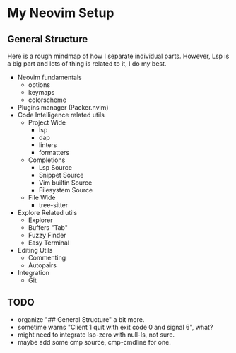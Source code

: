 # My Neovim Setup

## General Structure
Here is a rough mindmap of how I separate individual parts.
However, Lsp is a big part and lots of thing is related to it, I do my best.

- Neovim fundamentals
  - options
  - keymaps
  - colorscheme
- Plugins manager (Packer.nvim)
- Code Intelligence related utils
  - Project Wide
    - lsp
    - dap
    - linters
    - formatters
  - Completions
    - Lsp Source
    - Snippet Source
    - Vim builtin Source
    - Filesystem Source
  - File Wide 
    - tree-sitter
- Explore Related utils
  - Explorer
  - Buffers "Tab"
  - Fuzzy Finder
  - Easy Terminal
- Editing Utils
  - Commenting
  - Autopairs
- Integration
  - Git

## TODO
- organize "## General Structure" a bit more.
- sometime warns "Client 1 quit with exit code 0 and signal 6", what?
- might need to integrate lsp-zero with null-ls, not sure.
- maybe add some cmp source, cmp-cmdline for one.
